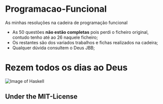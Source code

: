 # Programacao-Funcional
As minhas resoluções na cadeira de programação funcional

- As 50 questões **não estão completas** pois perdi o ficheiro original, contudo tenho até ao 26 naquele ficheiro;
- Os restantes são dos variados trabalhos e fichas realizados na cadeira;
- Qualquer dúvida consultem o Deus JBB;

# Rezem todos os dias ao Deus
![Image of Haskell](https://wiki.haskell.org/wikiupload/2/28/Haskell-Logo.png)

## Under the MIT-License
